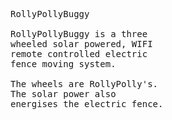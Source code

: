 <pre>
RollyPollyBuggy

RollyPollyBuggy is a three
wheeled solar powered, WIFI
remote controlled electric
fence moving system.

The wheels are RollyPolly's.
The solar power also 
energises the electric fence.



</pre>
